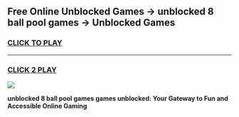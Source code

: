 
## Free Online Unblocked Games → unblocked 8 ball pool games → Unblocked Games
<h3>
<a href="https://premium.freeplayer.one?title=unblocked_8_ball_pool_games&ref=21F">CLICK TO PLAY</a></h3>
<hr>

<h3>
<a href="https://premium.freeplayer.one?title=unblocked_8_ball_pool_games&ref=21F">CLICK 2 PLAY</a>
  
</h3>

<a href="https://premium.freeplayer.one?title=unblocked_8_ball_pool_games&ref=21F/"><img src="https://clearcache.store/games.png"></a>


**unblocked 8 ball pool games games unblocked: Your Gateway to Fun and Accessible Online Gaming**
